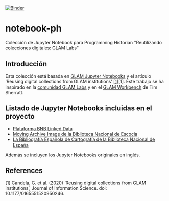 [![Binder](https://mybinder.org/badge_logo.svg)](https://mybinder.org/v2/gh/hibernator11/notebook-ph/HEAD)


# notebook-ph
Colección de Jupyter Notebook para Programming Historian "Reutilizando colecciones digitales: GLAM Labs"


## Introducción
Esta colección está basada en [GLAM Jupyter Notebooks](http://data.cervantesvirtual.com/blog/notebooks) y el artículo ‘Reusing digital collections from GLAM institutions’ [[1]](#1)<a id="1">[1]</a>. Este trabajo se ha inspirado en la [comunidad GLAM Labs](https://glamlabs.io/) y en el [GLAM Workbench](https://glam-workbench.net/) de Tim Sherratt. 

## Listado de Jupyter Notebooks incluidas en el proyecto
- [Plataforma BNB Linked Data](https://nbviewer.jupyter.org/github/hibernator11/notebook-ph/blob/main/bnb-lod-extraction-map-esp.ipynb)
- [Moving Archive Image de la Biblioteca Nacional de Escocia](https://nbviewer.jupyter.org/github/hibernator11/notebook-ph/blob/main/dataset-extraction-images-esp.ipynb)
- [La Bibliografía Española de Cartografía de la Biblioteca Nacional de España](https://nbviewer.jupyter.org/github/hibernator11/notebook-ph/blob/main/cartografia-bne.ipynb)

Además se incluyen los Jupyter Notebooks originales en inglés.



## References
<a id="1">[1]</a> 
Candela, G. et al. (2020) ‘Reusing digital collections from GLAM institutions’, Journal of Information Science. doi: 10.1177/0165551520950246.
